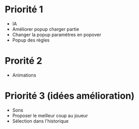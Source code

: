 # Priorité 1
* IA
* Améliorer popup charger partie
* Changer la popup paramètres en popover
* Popup des règles

# Prorité 2
* Animations

# Priorité 3 (idées amélioration)
* Sons
* Proposer le meilleur coup au joueur
* Sélection dans l'historique
